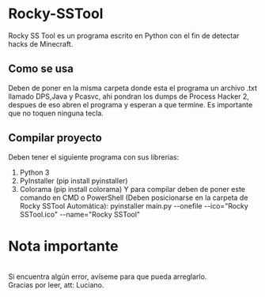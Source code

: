 # Rocky-SSTool
Rocky SS Tool es un programa escrito en Python con el fin de detectar hacks de Minecraft.

## Como se usa
Deben de poner en la misma carpeta donde esta el programa un archivo .txt llamado DPS,Java y Pcasvc, ahi pondran los dumps de Process Hacker 2, despues de eso abren el programa y esperan a que termine.
Es importante que no toquen ninguna tecla.

## Compilar proyecto

Deben tener el siguiente programa con sus librerias:

1. Python 3
2. PyInstaller (pip install pyinstaller)
3. Colorama (pip install colorama)
Y para compilar deben de poner este comando en CMD o PowerShell (Deben posicionarse en la carpeta de Rocky SSTool Automática): pyinstaller main.py --onefile --ico="Rocky SSTool.ico" --name="Rocky SSTool" 

# Nota importante
<br>
Si encuentra algún error, avíseme para que pueda arreglarlo. <br>
Gracias por leer, att: Luciano.
